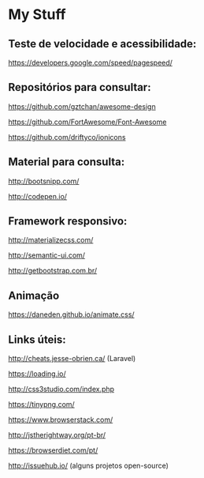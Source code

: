 # My Stuff

## Teste de velocidade e acessibilidade:

https://developers.google.com/speed/pagespeed/

## Repositórios para consultar:

https://github.com/gztchan/awesome-design

https://github.com/FortAwesome/Font-Awesome

https://github.com/driftyco/ionicons

## Material para consulta:

http://bootsnipp.com/

http://codepen.io/

## Framework responsivo:

http://materializecss.com/

http://semantic-ui.com/

http://getbootstrap.com.br/

## Animação

https://daneden.github.io/animate.css/

## Links úteis:

http://cheats.jesse-obrien.ca/ (Laravel)

https://loading.io/

http://css3studio.com/index.php

https://tinypng.com/

https://www.browserstack.com/

http://jstherightway.org/pt-br/

https://browserdiet.com/pt/

http://issuehub.io/ (alguns projetos open-source) 
